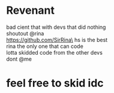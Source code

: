 # Revenant
bad cient that with devs that did nothing\
shoutout @rina\
https://github.com/SirRina\
hs is the best\
rina the only one that can code\
lotta skidded code from the other devs\
dont @me

# feel free to skid idc
